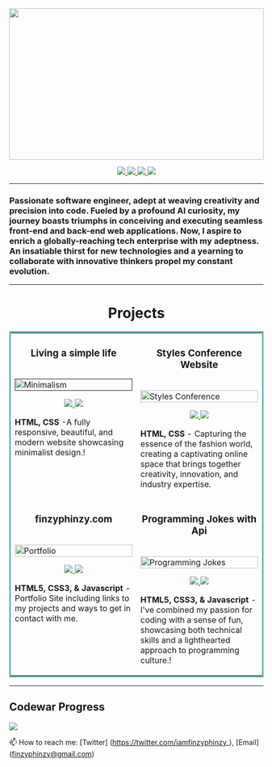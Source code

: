 <img src="https://github.com/FinzyPHINZY/FinzyPHINZY/assets/102292855/ef0dedb7-c42e-4b86-b519-5ebc4d4d53e6" height="300px" width="100%">
<p align="center">
  <a href="https://finzyphinzy.github.io/Meet-Me-FinzyPHINZY/" target="_blank">
    <img src="https://img.shields.io/static/v1?label=|&message=WEBSITE&color=23555f&style=plastic&logo=react&logo-color=white"/>
  </a>
  <a href="https://www.linkedin.com/in/finzyphinzy/" target="_blank">
    <img src="https://img.shields.io/static/v1?label=|&message=LINKED-IN&color=cdf998&style=plastic&logo=linkedin&logo-color=white"/>
  </a>
  <a href="https://twitter.com/iamfinzyphinzy_" target="_blank">
    <img src="https://img.shields.io/static/v1?label=|&message=TWITTER&color=23555f&style=plastic&logo=twitter&logo-color=white"/>
  </a>
<!--   <a href="https://shawncharles.com/angellist" target="_blank">
      <img src="https://img.shields.io/static/v1?label=|&message=ANGEL-LIST&color=cdf998&style=plastic&logo=angellist&logo-color=white"/>
  </a> -->
  <a href="https://docs.google.com/document/d/1rqAafdaqu98uJXUgti98qfx6Lgfn9V2dAcjcr-2VtBQ/" target="_blank">
      <img src="https://img.shields.io/static/v1?label=|&message=RESUME&color=23555f&style=plastic&logo=react&logo-color=white"/>
  </a>
</p>

<hr/>

<h3 font-size="10px">Passionate software engineer, adept at weaving creativity and precision into code. Fueled by a profound AI curiosity, my journey boasts triumphs in conceiving and executing seamless front-end and back-end web applications. Now, I aspire to enrich a globally-reaching tech enterprise with my adeptness. An insatiable thirst for new technologies and a yearning to collaborate with innovative thinkers propel my constant evolution.</h3>

<hr/>



<h1 align="center">Projects</h1>
<table bordercolor="#66b2b2">
  
  <tr>
    <td width="50%" valign="top">
      <h3 align="center">Living a simple life</h3>
        <br />
        <a target="_blank" href="">
            <img src="#" width="100%" alt="Minimalism"/>
        </a>
        <br />
        <p align="center">
          
  <a href="https://github.com/FinzyPHINZY/Living-a-simple-life/" target="_blank">
    <img src="https://img.shields.io/static/v1?label=|&message=REPO&color=23555f&style=plastic&logo=github&logo-color=white"/>
  </a>  
  <a href="https://finzyphinzy.github.io/Living-a-simple-life/" target="_blank">
    <img src="https://img.shields.io/static/v1?label=|&message=WEBSITE&color=cdf998&style=plastic&logo=wordpress&logo-color=white"/>
  </a>
      </p>
        <p><strong>HTML, CSS</strong> -A fully responsive, beautiful, and modern website showcasing minimalist design.!</p>
    </td>
    <td width="50%" valign="top">
      <h3 align="center">Styles Conference Website</h3>
        <br />
      <a target="_blank" href="https://finzyphinzy.github.io/A-Conference-Website/">
            <img src="!(https://github.com/FinzyPHINZY/FinzyPHINZY/assets/102292855/36b2de00-45c4-4fee-9c28-0a82624446d2)
" width="100%"  alt="Styles Conference"/>
        </a>
        <br />
        <p align="center">
          
  <a href="https://github.com/FinzyPHINZY/A-Conference-Website" target="_blank">
    <img src="https://img.shields.io/static/v1?label=|&message=REPO&color=23555f&style=plastic&logo=github&logo-color=white"/>
  </a>
  <a href="https://finzyphinzy.github.io/A-Conference-Website/" target="_blank">
    <img src="https://img.shields.io/static/v1?label=|&message=WEBSITE&color=cdf998&style=plastic&logo=wordpress&logo-color=white"/>
  </a>
      </p>
        <p><strong>HTML, CSS </strong> - Capturing the essence of the fashion world, creating a captivating online space that brings together creativity, innovation, and industry expertise.</p>
    </td>
  </tr>
  
  <tr>
    <td width="50%" valign="top">
      <h3 align="center">finzyphinzy.com</h3>
      <br />
        <a target="_blank" href="https://finzyphinzy.github.io/Meet-Me-FinzyPHINZY/">
          <img src="#" width="100%" alt="Portfolio"/>
        </a>
      <br />
        <p align="center">
  <a href="https://github.com/FinzyPHINZY/Meet-Me-FinzyPHINZY/" target="_blank">
    <img src="https://img.shields.io/static/v1?label=|&message=REPO&color=23555f&style=plastic&logo=github&logo-color=white"/>
  </a>
  <a href="https://finzyphinzy.github.io/Meet-Me-FinzyPHINZY/" target="_blank">
    <img src="https://img.shields.io/static/v1?label=|&message=WEBSITE&color=cdf998&style=plastic&logo=wordpress&logo-color=white"/>
  </a>
      </p>
        <p><strong>HTML5, CSS3, & Javascript</strong> - Portfolio Site including links to my projects and ways to get in contact with me.</p>
    </td>
    <td width="50%" valign="top">
      <h3 align="center">Programming Jokes with Api</h3>
        <br />
        <a target="_blank" href="https://finzyphinzy.github.io/Programming-Jokes-/">
          <img src="#" width="100%" alt="Programming Jokes"/>
        </a>
        <br />
        <p align="center">
          
  <a href="https://github.com/FinzyPHINZY/Programming-Jokes-" target="_blank">
    <img src="https://img.shields.io/static/v1?label=|&message=REPO&color=23555f&style=plastic&logo=github&logo-color=white"/>
  </a>
  <a href="https://finzyphinzy.github.io/Programming-Jokes-/" target="_blank">
    <img src="https://img.shields.io/static/v1?label=|&message=WEBSITE&color=cdf998&style=plastic&logo=wordpress&logo-color=white"/>
  </a>
      </p>
        <p><strong>HTML5, CSS3, & Javascript</strong> - I've combined my passion for coding with a sense of fun, showcasing both technical skills and a lighthearted approach to programming culture.!</p>
    </td>
  </tr>
</table>



<hr/>

<h2>Codewar Progress</h2>
<img src="https://www.codewars.com/users/FinzyPHINZY/badges/large">



📫 How to reach me: [Twitter] (https://twitter.com/iamfinzyphinzy_), [Email] (finzyphinzy@gmail.com)
